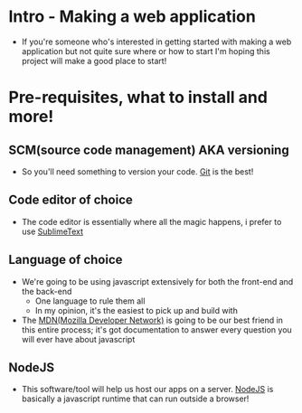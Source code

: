 # Intro - Making a web application
* If you're someone who's interested in getting started with making a web application but not quite sure where or how to start I'm hoping this project will make a good place to start!

# Pre-requisites, what to install and more!

## SCM(source code management) AKA versioning
* So you'll need something to version your code. [Git](https://github.com/raghudevan/learn-webapp/blob/master/docs/git/installation.md) is the best!


## Code editor of choice
* The code editor is essentially where all the magic happens, i prefer to use [SublimeText](https://github.com/raghudevan/learn-webapp/blob/master/docs/sublime-text/installation.md)


## Language of choice
* We're going to be using javascript extensively for both the front-end and the back-end
    - One language to rule them all
    - In my opinion, it's the easiest to pick up and build with
* The [MDN(Mozilla Developer Network)](https://developer.mozilla.org/en-US/) is going to be our best friend in this entire process; it's got documentation to answer every question you will ever have about javascript


## NodeJS
* This software/tool will help us host our apps on a server. [NodeJS](https://github.com/raghudevan/learn-webapp/blob/master/docs/node/Installation.md) is basically a javascript runtime that can run outside a browser!
